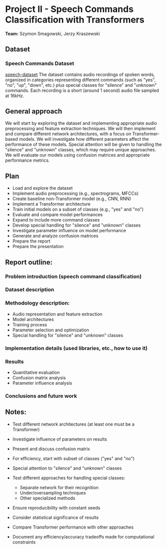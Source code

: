 # Project II - Speech Commands Classification with Transformers

**Team:** Szymon Smagowski, Jerzy Kraszewski

## Dataset

### Speech Commands Dataset
[speech-dataset](https://www.kaggle.com/c/tensorflow-speech-recognition-challenge/data)
The dataset contains audio recordings of spoken words, organized in categories representing different commands (such as "yes", "no", "up", "down", etc.) plus special classes for "silence" and "unknown" commands. Each recording is a short (around 1 second) audio file sampled at 16kHz.

## General approach
We will start by exploring the dataset and implementing appropriate audio preprocessing and feature extraction techniques. We will then implement and compare different network architectures, with a focus on Transformer-based models. We will investigate how different parameters affect the performance of these models. Special attention will be given to handling the "silence" and "unknown" classes, which may require unique approaches. We will evaluate our models using confusion matrices and appropriate performance metrics.

## Plan

- Load and explore the dataset
- Implement audio preprocessing (e.g., spectrograms, MFCCs)
- Create baseline non-Transformer model (e.g., CNN, RNN)
- Implement a Transformer architecture
- Train initial models on a subset of classes (e.g., "yes" and "no")
- Evaluate and compare model performances
- Expand to include more command classes
- Develop special handling for "silence" and "unknown" classes
- Investigate parameter influence on model performance
- Generate and analyze confusion matrices
- Prepare the report
- Prepare the presentation

## Report outline:

### Problem introduction (speech command classification)
### Dataset description
### Methodology description:

- Audio representation and feature extraction
- Model architectures
- Training process
- Parameter selection and optimization
- Special handling for "silence" and "unknown" classes

### Implementation details (used libraries, etc., how to use it)
### Results

- Quantitative evaluation
- Confusion matrix analysis
- Parameter influence analysis

### Conclusions and future work

## Notes:

- Test different network architectures (at least one must be a Transformer)
- Investigate influence of parameters on results
- Present and discuss confusion matrix
- For efficiency, start with subset of classes ("yes" and "no")
- Special attention to "silence" and "unknown" classes
- Test different approaches for handling special classes:
  - Separate network for their recognition
  - Under/oversampling techniques
  - Other specialized methods

- Ensure reproducibility with constant seeds
- Consider statistical significance of results
- Compare Transformer performance with other approaches
- Document any efficiency/accuracy tradeoffs made for computational constraints